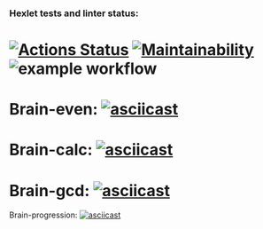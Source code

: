 ### Hexlet tests and linter status:
[![Actions Status](https://github.com/stupid-laborant/php-project-lvl1/workflows/hexlet-check/badge.svg)](https://github.com/stupid-laborant/php-project-lvl1/actions)
[![Maintainability](https://api.codeclimate.com/v1/badges/a99a88d28ad37a79dbf6/maintainability)](https://codeclimate.com/github/codeclimate/codeclimate/maintainability)
![example workflow](https://github.com/stupid-laborant/php-project-lvl1/actions/workflows/init.yml/badge.svg)  
================================================================================================================================
Brain-even:
[![asciicast](https://asciinema.org/a/I2QzmWdTpeT1htvQYBCR7WeAC.svg)](https://asciinema.org/a/I2QzmWdTpeT1htvQYBCR7WeAC)  
================================================================================================================================  
Brain-calc:
[![asciicast](https://asciinema.org/a/itCfZlX4iQln1qKXB4NdcvU7p.svg)](https://asciinema.org/a/itCfZlX4iQln1qKXB4NdcvU7p)  
================================================================================================================================  
Brain-gcd:
[![asciicast](https://asciinema.org/a/gyykOUPWRh5pcRqGTXR9AZcF8.svg)](https://asciinema.org/a/gyykOUPWRh5pcRqGTXR9AZcF8)  
================================================================================================================================  
Brain-progression:
[![asciicast](https://asciinema.org/a/LPnYsLWbq8oJ3VnSBheDfo7ub.svg)](https://asciinema.org/a/LPnYsLWbq8oJ3VnSBheDfo7ub)